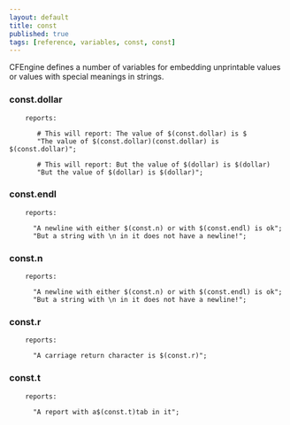 ```yaml
---
layout: default
title: const
published: true
tags: [reference, variables, const, const]
---
```


CFEngine defines a number of variables for embedding unprintable values
or values with special meanings in strings.

### const.dollar


```cf3
    reports:

       # This will report: The value of $(const.dollar) is $
       "The value of $(const.dollar)(const.dollar) is $(const.dollar)";

       # This will report: But the value of $(dollar) is $(dollar)
       "But the value of $(dollar) is $(dollar)";
```

### const.endl

```cf3
    reports:

      "A newline with either $(const.n) or with $(const.endl) is ok";
      "But a string with \n in it does not have a newline!";
```

### const.n

```cf3
    reports:

      "A newline with either $(const.n) or with $(const.endl) is ok";
      "But a string with \n in it does not have a newline!";
```

### const.r

```cf3
    reports:

      "A carriage return character is $(const.r)";
```

### const.t

```cf3
    reports:

      "A report with a$(const.t)tab in it";
```
